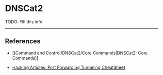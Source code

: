 # DNSCat2

TODO: Fill this info

---
## References

- [[Command and Control/DNSCat2/Core Commands|DNSCat2: Core Commands]]

- [Hacking Articles: Port Forwarding Tunneling CheatSheet](https://www.hackingarticles.in/port-forwarding-tunnelling-cheatsheet/)